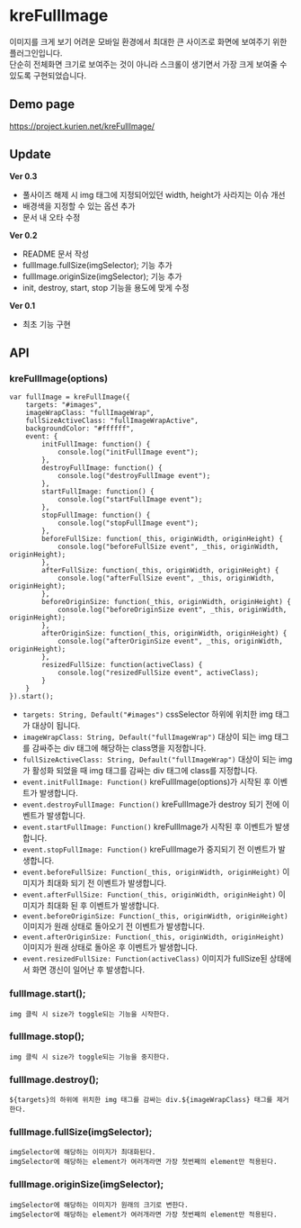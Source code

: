 # kreFullImage
이미지를 크게 보기 어려운 모바일 환경에서 최대한 큰 사이즈로 화면에 보여주기 위한 플러그인입니다.   
단순히 전체화면 크기로 보여주는 것이 아니라 스크롤이 생기면서 가장 크게 보여줄 수 있도록 구현되었습니다.

## Demo page
https://project.kurien.net/kreFullImage/

## Update
**Ver 0.3**
* 풀사이즈 해제 시 img 태그에 지정되어있던 width, height가 사라지는 이슈 개선
* 배경색을 지정할 수 있는 옵션 추가
* 문서 내 오타 수정

**Ver 0.2**
* README 문서 작성
* fullImage.fullSize(imgSelector); 기능 추가
* fullImage.originSize(imgSelector); 기능 추가
* init, destroy, start, stop 기능을 용도에 맞게 수정

**Ver 0.1**
* 최초 기능 구현

## API
### kreFullImage(options)

```
var fullImage = kreFullImage({
	targets: "#images",
	imageWrapClass: "fullImageWrap",
	fullSizeActiveClass: "fullImageWrapActive",
	backgroundColor: "#ffffff",
	event: {
		initFullImage: function() {
			console.log("initFullImage event");
		},
		destroyFullImage: function() {
			console.log("destroyFullImage event");
		},
		startFullImage: function() {
			console.log("startFullImage event");
		},
		stopFullImage: function() {
			console.log("stopFullImage event");
		},
		beforeFullSize: function(_this, originWidth, originHeight) {
			console.log("beforeFullSize event", _this, originWidth, originHeight);
		},
		afterFullSize: function(_this, originWidth, originHeight) {
			console.log("afterFullSize event", _this, originWidth, originHeight);
		},
		beforeOriginSize: function(_this, originWidth, originHeight) {
			console.log("beforeOriginSize event", _this, originWidth, originHeight);
		},
		afterOriginSize: function(_this, originWidth, originHeight) {
			console.log("afterOriginSize event", _this, originWidth, originHeight);
		},
		resizedFullSize: function(activeClass) {
			console.log("resizedFullSize event", activeClass);
		}
	}
}).start();
```

* ```targets: String, Default("#images")```  cssSelector 하위에 위치한 img 태그가 대상이 됩니다.
* ```imageWrapClass: String, Default("fullImageWrap")``` 대상이 되는 img 태그를 감싸주는 div 태그에 해당하는 class명을 지정합니다.
* ```fullSizeActiveClass: String, Default("fullImageWrap")``` 대상이 되는 img가 활성화 되었을 때 img 태그를 감싸는 div 태그에 class를 지정합니다.
* ```event.initFullImage: Function()``` kreFullImage(options)가 시작된 후 이벤트가 발생합니다.
* ```event.destroyFullImage: Function()``` kreFullImage가 destroy 되기 전에 이벤트가 발생합니다.
* ```event.startFullImage: Function()``` kreFullImage가 시작된 후 이벤트가 발생합니다.
* ```event.stopFullImage: Function()``` kreFullImage가 중지되기 전 이벤트가 발생합니다.
* ```event.beforeFullSize: Function(_this, originWidth, originHeight)``` 이미지가 최대화 되기 전 이벤트가 발생합니다.
* ```event.afterFullSize: Function(_this, originWidth, originHeight)``` 이미지가 최대화 된 후 이벤트가 발생합니다.
* ```event.beforeOriginSize: Function(_this, originWidth, originHeight)``` 이미지가 원래 상태로 돌아오기 전 이벤트가 발생합니다.
* ```event.afterOriginSize: Function(_this, originWidth, originHeight)``` 이미지가 원래 상태로 돌아온 후 이벤트가 발생합니다.
* ```event.resizedFullSize: Function(activeClass)``` 이미지가 fullSize된 상태에서 화면 갱신이 일어난 후 발생합니다.

### fullImage.start();
```
img 클릭 시 size가 toggle되는 기능을 시작한다.
```
### fullImage.stop();
```
img 클릭 시 size가 toggle되는 기능을 중지한다.
```
### fullImage.destroy();
```
${targets}의 하위에 위치한 img 태그를 감싸는 div.${imageWrapClass} 태그를 제거한다.
```
### fullImage.fullSize(imgSelector);
```
imgSelector에 해당하는 이미지가 최대화된다.
imgSelector에 해당하는 element가 여러개라면 가장 첫번째의 element만 적용된다.
```
### fullImage.originSize(imgSelector);
```
imgSelector에 해당하는 이미지가 원래의 크기로 변한다.
imgSelector에 해당하는 element가 여러개라면 가장 첫번째의 element만 적용된다.
```
